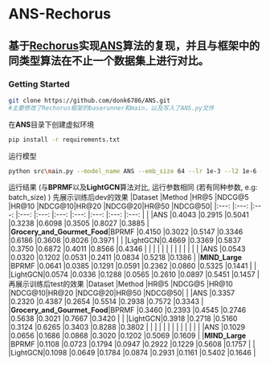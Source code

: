 # ANS-Rechorus
## 基于[Rechorus](https://github.com/THUwangcy/ReChorus)实现[ANS](https://dl.acm.org/doi/pdf/10.1145/3690656)算法的复现，并且与框架中的同类型算法在不止一个数据集上进行对比。
### Getting Started

```bash
git clone https://github.com/donk6786/ANS.git
#主要修改了Rechorus框架的baserunner和main，以及写入了ANS.py文件
```

在**ANS**目录下创建虚拟环境

```bash
pip install -r requirements.txt
```
  
运行模型

```bash
python src\main.py --model_name ANS --emb_size 64 --lr 1e-3 --l2 1e-6 --dataset Grocery_and_Gourmet_Food 
```

运行结果 \(与**BPRMF**以及**LightGCN**算法对比, 运行参数相同 \(若有同种参数, e.g: batch_size\) \)
先展示训练后dev的效果
|Dataset                     |Method  |HR@5   |NDCG@5 |HR@10  |NDCG@10|HR@20  |NDCG@20|HR@50  |NDCG@50|
|:---:                       |:---:   |:---:  |:---:  |:---:  |:---:  |:---:  |:---:  |:---:  |:---:  |
|                            |ANS     |0.4043 |0.2915 |0.5041 |0.3238 |0.6098 |0.3505 |0.8027 |0.3885 |
|**Grocery_and_Gourmet_Food**|BPRMF   |0.4150 |0.3022 |0.5147 |0.3346 |0.6186 |0.3608 |0.8026 |0.3971 |
|                            |LightGCN|0.4669 |0.3369 |0.5837 |0.3750 |0.6872 |0.4011 |0.8566 |0.4346 |
|                            |        |       |       |       |       |       |       |       |       |
|                            |ANS     |0.0543 |0.0320 |0.1202 |0.0531 |0.2411 |0.0834 |0.5218 |0.1386 |
|**MIND_Large**              |BPRMF   |0.0641 |0.0385 |0.1291 |0.0591 |0.2362 |0.0860 |0.5325 |0.1441 |
|                            |LightGCN|0.0574 |0.0336 |0.1288 |0.0565 |0.2610 |0.0897 |0.5451 |0.1457 |
再展示训练后test的效果
|Dataset                     |Method  |HR@5   |NDCG@5 |HR@10  |NDCG@10|HR@20  |NDCG@20|HR@50  |NDCG@50|
|                            |ANS     |0.3357 |0.2320 |0.4387 |0.2654 |0.5514 |0.2938 |0.7572 |0.3343 |
|**Grocery_and_Gourmet_Food**|BPRMF   |0.3460 |0.2393 |0.4545 |0.2746 |0.5638 |0.3021 |0.7667 |0.3420 |
|                            |LightGCN|0.3918 |0.2718 |0.5160 |0.3124 |0.6265 |0.3403 |0.8288 |0.3802 |
|                            |        |       |       |       |       |       |       |       |       |
|                            |ANS     |0.1029 |0.0656 |0.1686 |0.0868 |0.3020 |0.1202 |0.5069 |0.1609 |
|**MIND_Large**              |BPRMF   |0.1108 |0.0723 |0.1794 |0.0947 |0.2922 |0.1229 |0.5608 |0.1757 |
|                            |LightGCN|0.1098 |0.0649 |0.1784 |0.0874 |0.2931 |0.1161 |0.5402 |0.1646 |
